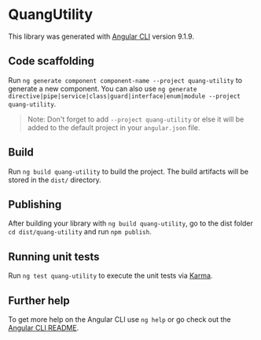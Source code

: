 # QuangUtility

This library was generated with [Angular CLI](https://github.com/angular/angular-cli) version 9.1.9.

## Code scaffolding

Run `ng generate component component-name --project quang-utility` to generate a new component. You can also use `ng generate directive|pipe|service|class|guard|interface|enum|module --project quang-utility`.
> Note: Don't forget to add `--project quang-utility` or else it will be added to the default project in your `angular.json` file. 

## Build

Run `ng build quang-utility` to build the project. The build artifacts will be stored in the `dist/` directory.

## Publishing

After building your library with `ng build quang-utility`, go to the dist folder `cd dist/quang-utility` and run `npm publish`.

## Running unit tests

Run `ng test quang-utility` to execute the unit tests via [Karma](https://karma-runner.github.io).

## Further help

To get more help on the Angular CLI use `ng help` or go check out the [Angular CLI README](https://github.com/angular/angular-cli/blob/master/README.md).
